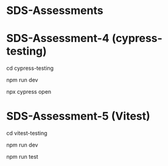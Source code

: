 # SDS-Assessments

# SDS-Assessment-4 (cypress-testing)
<!-- Run project (node 18)-->
cd cypress-testing

npm run dev

<!-- Open cypress -->
npx cypress open

# SDS-Assessment-5 (Vitest)
<!-- (node 18^above, vite 5^above) -->
cd vitest-testing

<!-- TO check UI page -->
npm run dev

<!-- To check vitest test cases-->
npm run test